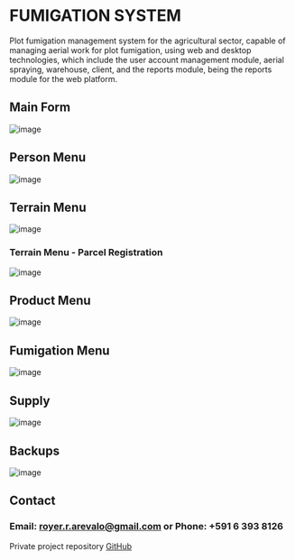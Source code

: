 # FUMIGATION SYSTEM

Plot fumigation management system for the agricultural sector, capable of managing aerial work for plot fumigation, using web and desktop technologies, which include the user account management module, aerial spraying, warehouse, client, and the reports module, being the reports module for the web platform.

## Main Form

![image](https://github.com/royer-r-arevalo/fumigation-system/assets/69604497/b477dca1-871f-4a33-94f1-54be95ba17b8)

## Person Menu

![image](https://github.com/royer-r-arevalo/fumigation-system/assets/69604497/402a8224-4355-4df4-99b5-51704a27ace1)

## Terrain Menu

![image](https://github.com/royer-r-arevalo/fumigation-system/assets/69604497/a3629c6a-8590-4866-b0dd-59ffe32627fb)

### Terrain Menu - Parcel Registration

![image](https://github.com/royer-r-arevalo/fumigation-system/assets/69604497/faa84e27-f519-44c6-9eb2-b3450adc6503)

## Product Menu

![image](https://github.com/royer-r-arevalo/fumigation-system/assets/69604497/7df971e2-9744-4de7-aba4-35092149e277)

## Fumigation Menu

![image](https://github.com/royer-r-arevalo/fumigation-system/assets/69604497/59d64a3a-00f2-4522-9a58-c7b1d4c474fa)

## Supply

![image](https://github.com/royer-r-arevalo/fumigation-system/assets/69604497/23b8244e-2d72-4de7-bffc-53658cf0dab1)

## Backups

![image](https://github.com/royer-r-arevalo/fumigation-system/assets/69604497/b8ee58cb-fa7d-4137-9fa0-3b0f4321c3a1)

## Contact
### Email: royer.r.arevalo@gmail.com or Phone: +591 6 393 8126

Private project repository [GitHub](https://eff.org](https://github.com/royer-r-arevalo/fumigation-system)https://github.com/royer-r-arevalo/fumigation-system)
